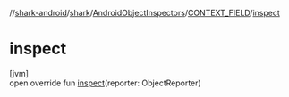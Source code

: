 //[shark-android](../../../../index.md)/[shark](../../index.md)/[AndroidObjectInspectors](../index.md)/[CONTEXT_FIELD](index.md)/[inspect](inspect.md)

# inspect

[jvm]\
open override fun [inspect](inspect.md)(reporter: ObjectReporter)
